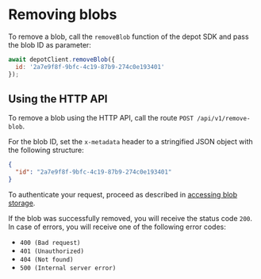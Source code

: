 # Removing blobs

To remove a blob, call the `removeBlob` function of the depot SDK and pass the blob ID as parameter:

```javascript
await depotClient.removeBlob({
  id: '2a7e9f8f-9bfc-4c19-87b9-274c0e193401'
});
```

## Using the HTTP API

To remove a blob using the HTTP API, call the route `POST /api/v1/remove-blob`.

For the blob ID, set the `x-metadata` header to a stringified JSON object with the following structure:

```json
{
  "id": "2a7e9f8f-9bfc-4c19-87b9-274c0e193401"
}
```

To authenticate your request, proceed as described in [accessing blob storage](../accessing-blob-storage/#using-the-http-api).

If the blob was successfully removed, you will receive the status code `200`. In case of errors, you will receive one of the following error codes:

- `400 (Bad request)`
- `401 (Unauthorized)`
- `404 (Not found)`
- `500 (Internal server error)`
